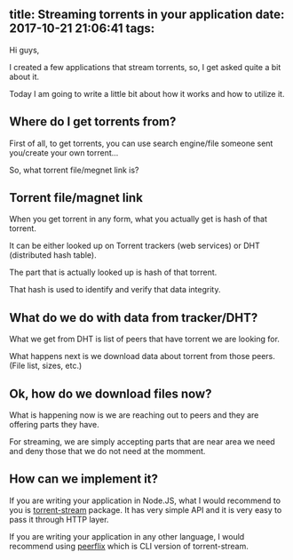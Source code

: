 title: Streaming torrents in your application
date: 2017-10-21 21:06:41
tags:
---

Hi guys, 

I created a few applications that stream torrents, so, I get asked quite a bit about it. 

Today I am going to write a little bit about how it works and how to utilize it. 

## Where do I get torrents from? 

First of all, to get torrents, you can use search engine/file someone sent you/create your own torrent... 

So, what torrent file/megnet link is? 

## Torrent file/magnet link

When you get torrent in any form, what you actually get is hash of that torrent. 

It can be either looked up on Torrent trackers (web services) or DHT (distributed hash table). 

The part that is actually looked up is hash of that torrent. 

That hash is used to identify and verify that data integrity. 

## What do we do with data from tracker/DHT? 

What we get from DHT is list of peers that have torrent we are looking for. 

What happens next is we download data about torrent from those peers. (File list, sizes, etc.)

## Ok, how do we download files now? 

What is happening now is we are reaching out to peers and they are offering parts they have. 

For streaming, we are simply accepting parts that are near area we need and deny those that we do not need at the momment. 

## How can we implement it? 

If you are writing your application in Node.JS, what I would recommend to you is [torrent-stream](https://github.com/mafintosh/torrent-stream) package. It has very simple API and it is very easy to pass it through HTTP layer. 

If you are writing your application in any other language, I would recommend using [peerflix](https://github.com/mafintosh/peerflix) which is CLI version of torrent-stream. 

